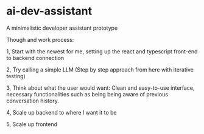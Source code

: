 # ai-dev-assistant
A minimalistic developer assistant prototype

Though and work process:

1, Start with the newest for me, setting up the react and typescript front-end to backend connection

2, Try calling a simple LLM (Step by step approach from here with iterative testing)

3, Think about what the user would want: Clean and easy-to-use interface, necessary functionalities such as being being aware of previous conversation history.

4, Scale up backend to where I want it to be

5, Scale up frontend